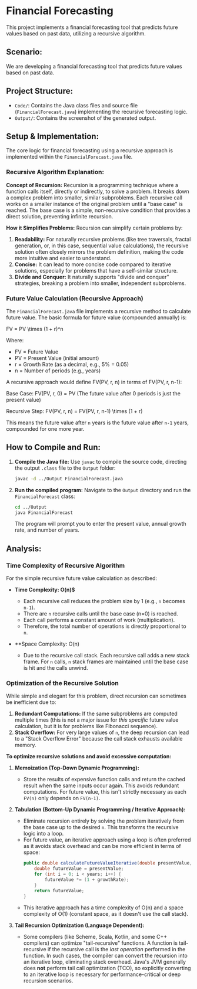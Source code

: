 # Financial Forecasting 

This project implements a financial forecasting tool that predicts future values based on past data, utilizing a recursive algorithm. 

## Scenario:
We are developing a financial forecasting tool that predicts future values based on past data.

## Project Structure:

* `Code/`: Contains the Java class files and source file (`FinancialForecast.java`) implementing the recursive forecasting logic.
* `Output/`: Contains the screenshot of the generated output.

## Setup & Implementation:

The core logic for financial forecasting using a recursive approach is implemented within the `FinancialForecast.java` file.

### Recursive Algorithm Explanation:

**Concept of Recursion:**
Recursion is a programming technique where a function calls itself, directly or indirectly, to solve a problem. It breaks down a complex problem into smaller, similar subproblems. Each recursive call works on a smaller instance of the original problem until a "base case" is reached. The base case is a simple, non-recursive condition that provides a direct solution, preventing infinite recursion.

**How it Simplifies Problems:**
Recursion can simplify certain problems by:
1.  **Readability:** For naturally recursive problems (like tree traversals, fractal generation, or, in this case, sequential value calculations), the recursive solution often closely mirrors the problem definition, making the code more intuitive and easier to understand.
2.  **Concise:** It can lead to more concise code compared to iterative solutions, especially for problems that have a self-similar structure.
3.  **Divide and Conquer:** It naturally supports "divide and conquer" strategies, breaking a problem into smaller, independent subproblems.

### Future Value Calculation (Recursive Approach)

The `FinancialForecast.java` file implements a recursive method to calculate future value. The basic formula for future value (compounded annually) is:

FV = PV \times (1 + r)^n

Where:
* FV = Future Value
* PV = Present Value (initial amount)
* r = Growth Rate (as a decimal, e.g., 5% = 0.05)
* n = Number of periods (e.g., years)

A recursive approach would define FV(PV, r, n) in terms of FV(PV, r, n-1):

Base Case:
FV(PV, r, 0) = PV (The future value after 0 periods is just the present value)

Recursive Step:
FV(PV, r, n) = FV(PV, r, n-1) \times (1 + r)

This means the future value after `n` years is the future value after `n-1` years, compounded for one more year.

## How to Compile and Run:

1.  **Compile the Java file:**
    Use `javac` to compile the source code, directing the output `.class` file to the `Output` folder:
    ```bash
    javac -d ../Output FinancialForecast.java
    ```

2.  **Run the compiled program:**
    Navigate to the `Output` directory and run the `FinancialForecast` class:
    ```bash
    cd ../Output
    java FinancialForecast
    ```
    The program will prompt you to enter the present value, annual growth rate, and number of years.

## Analysis:

### Time Complexity of Recursive Algorithm

For the simple recursive future value calculation as described:

* **Time Complexity: O(n)$**
    * Each recursive call reduces the problem size by 1 (e.g., `n` becomes `n-1`).
    * There are `n` recursive calls until the base case (n=0) is reached.
    * Each call performs a constant amount of work (multiplication).
    * Therefore, the total number of operations is directly proportional to `n`.

* **Space Complexity: O(n)
    * Due to the recursive call stack. Each recursive call adds a new stack frame. For `n` calls, `n` stack frames are maintained until the base case is hit and the calls unwind.

### Optimization of the Recursive Solution

While simple and elegant for this problem, direct recursion can sometimes be inefficient due to:
1.  **Redundant Computations:** If the same subproblems are computed multiple times (this is not a major issue for *this specific* future value calculation, but it is for problems like Fibonacci sequence).
2.  **Stack Overflow:** For very large values of `n`, the deep recursion can lead to a "Stack Overflow Error" because the call stack exhausts available memory.

**To optimize recursive solutions and avoid excessive computation:**

1.  **Memoization (Top-Down Dynamic Programming):**
    * Store the results of expensive function calls and return the cached result when the same inputs occur again. This avoids redundant computations. For future value, this isn't strictly necessary as each `FV(n)` only depends on `FV(n-1)`.

2.  **Tabulation (Bottom-Up Dynamic Programming / Iterative Approach):**
    * Eliminate recursion entirely by solving the problem iteratively from the base case up to the desired `n`. This transforms the recursive logic into a loop.
    * For future value, an iterative approach using a loop is often preferred as it avoids stack overhead and can be more efficient in terms of space:
        ```java
        public double calculateFutureValueIterative(double presentValue, double growthRate, int years) {
            double futureValue = presentValue;
            for (int i = 0; i < years; i++) {
                futureValue *= (1 + growthRate);
            }
            return futureValue;
        }
        ```
    * This iterative approach has a time complexity of O(n) and a space complexity of O(1) (constant space, as it doesn't use the call stack).

3.  **Tail Recursion Optimization (Language Dependent):**
    * Some compilers (like Scheme, Scala, Kotlin, and some C++ compilers) can optimize "tail-recursive" functions. A function is tail-recursive if the recursive call is the *last operation* performed in the function. In such cases, the compiler can convert the recursion into an iterative loop, eliminating stack overhead. Java's JVM generally does **not** perform tail call optimization (TCO), so explicitly converting to an iterative loop is necessary for performance-critical or deep recursion scenarios.

